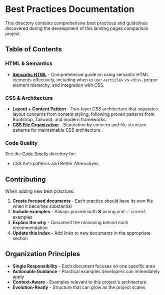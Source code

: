 # Best Practices Documentation

This directory contains comprehensive best practices and guidelines discovered
during the development of this landing pages comparison project.

## Table of Contents

### HTML & Semantics
- [**Semantic HTML**](./semantic-html.md) - Comprehensive guide on using
  semantic HTML elements effectively, including when to use `<article>` vs
  `<div>`, proper element hierarchy, and integration with CSS.

### CSS & Architecture
- [**Layout + Content Pattern**](./layout-content-pattern.md) - Two-layer CSS architecture that separates layout concerns from content styling, following proven patterns from Bootstrap, Tailwind, and modern frameworks.
- [**CSS File Organization**](./css-file-organization.md) - Separation by concern and file structure patterns for maintainable CSS architecture.

### Code Quality
See the [Code Smells](../code-smells/) directory for:
- CSS Anti-patterns and Better Alternatives

## Contributing

When adding new best practices:

1. **Create focused documents** - Each practice should have its own file when it
   becomes substantial
2. **Include examples** - Always provide both ❌ wrong and ✅ correct examples
3. **Explain the why** - Document the reasoning behind each recommendation
4. **Update this index** - Add links to new documents in the appropriate section

## Organization Principles

- **Single Responsibility** - Each document focuses on one specific area
- **Actionable Guidance** - Practical examples developers can immediately apply
- **Context-Aware** - Examples relevant to this project's architecture
- **Evolution-Ready** - Structure that can grow as the project scales
